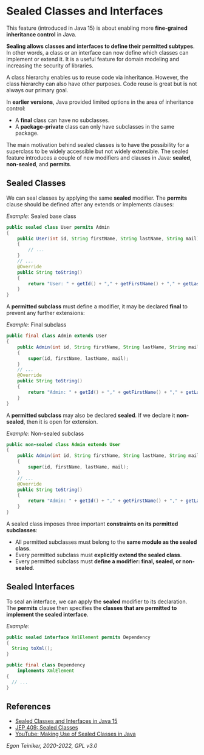# Sealed Classes and Interfaces

This feature (introduced in Java 15) is about enabling more **fine-grained inheritance control** in Java. 

**Sealing allows classes and interfaces to define their permitted subtypes**.
In other words, a class or an interface can now define which classes can implement or extend it. 
It is a useful feature for domain modeling and increasing the security of libraries.

A class hierarchy enables us to reuse code via inheritance. 
However, the class hierarchy can also have other purposes. 
Code reuse is great but is not always our primary goal.

In **earlier versions**, Java provided limited options in the area of inheritance control:
* A **final** class can have no subclasses.
* A **package-private** class can only have subclasses in the same package.

The main motivation behind sealed classes is to have the possibility for a superclass to be widely accessible 
but not widely extensible. The sealed feature introduces a couple of new modifiers and clauses in Java: 
**sealed**, **non-sealed**, and **permits**.

## Sealed Classes
We can seal classes by applying the same **sealed** modifier. 
The **permits** clause should be defined after any extends or implements clauses:

_Example_: Sealed base class 
```Java
public sealed class User permits Admin
{
    public User(int id, String firstName, String lastName, String mail) 
    {
        // ...
    }
    // ...
    @Override
    public String toString() 
    {
        return "User: " + getId() + "," + getFirstName() + "," + getLastName() + "," + getMail();
    }
}
```

A **permitted subclass** must define a modifier, it may be declared **final** to prevent any further extensions:

_Example_: Final subclass
```Java
public final class Admin extends User
{
    public Admin(int id, String firstName, String lastName, String mail)
    {
        super(id, firstName, lastName, mail);
    }
    // ...
    @Override
    public String toString()    
    {
        return "Admin: " + getId() + "," + getFirstName() + "," + getLastName() + "," + getMail();
    }
}
```

A **permitted subclass** may also be declared **sealed**. 
If we declare it **non-sealed**, then it is open for extension.

_Example_: Non-sealed subclass
```Java
public non-sealed class Admin extends User
{
    public Admin(int id, String firstName, String lastName, String mail)
    {
        super(id, firstName, lastName, mail);
    }
    // ...
    @Override
    public String toString()    
    {
        return "Admin: " + getId() + "," + getFirstName() + "," + getLastName() + "," + getMail();
    }
}
```

A sealed class imposes three important **constraints on its permitted subclasses**:
* All permitted subclasses must belong to the **same module as the sealed class**.
* Every permitted subclass must **explicitly extend the sealed class**.
* Every permitted subclass must **define a modifier: final, sealed, or non-sealed**.

## Sealed Interfaces
  To seal an interface, we can apply the **sealed** modifier to its declaration. 
  The **permits** clause then specifies the **classes that are permitted to implement the sealed interface**.

_Example_:
```Java
public sealed interface XmlElement permits Dependency
{
  String toXml();
}
```

```Java
public final class Dependency
    implements XmlElement 
{
  // ...
}
```


## References
* [Sealed Classes and Interfaces in Java 15](https://www.baeldung.com/java-sealed-classes-interfaces)
* [JEP 409: Sealed Classes](https://openjdk.java.net/jeps/409)
* [YouTube: Making Use of Sealed Classes in Java](https://youtu.be/Xkh5sa3vjTE)

*Egon Teiniker, 2020-2022, GPL v3.0* 
